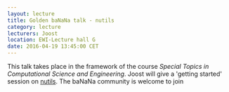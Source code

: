 ```yaml
---
layout: lecture
title: Golden baNaNa talk - nutils   
category: lecture
lecturers: Joost
location: EWI-Lecture hall G
date: 2016-04-19 13:45:00 CET
---
```


This talk takes place in the framework of the course *Special Topics in Computational Science and
Engineering*. Joost will give a 'getting started' session on [nutils]. The baNaNa community is
welcome to join

[nutils]: http://www.nutils.org
